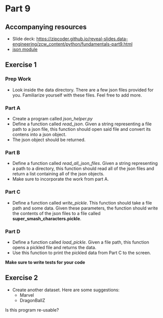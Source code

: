  # Part 9

## Accompanying resources
* Slide deck: https://zipcoder.github.io/reveal-slides.data-engineering/zcw_content/python/fundamentals-part9.html
* [json module](https://docs.python.org/3/library/json.html)  

## Exercise 1

### Prep Work

* Look inside the data directory. There are a few json files provided for you. Familiarize yourself with these files. Feel free to add more.

### Part A
* Create a program called *json_helper.py*
* Define a function called *read_json*. Given a string representing a file path to a json file, this function should open said file and convert its contens into a json object.
* The json object should be returned.

### Part B
* Define a function called *read_all_json_files*. Given a string representing a path to a directory, this function should read all of the json files and return a list containing all of the json objects.
* Make sure to incorporate the work from part A.

### Part C
* Define a function called *write_pickle*. This function should take a file path and some data. Given these parameters, the function should write the contents of the json files to a file called **super_smash_characters.pickle**.

### Part D
* Define a function called *load_pickle*. Given a file path, this function opens a pickled file and returns the data. 
* Use this function to print the pickled data from Part C to the screen.


**Make sure to write tests for your code**

## Exercise 2

* Create another dataset. Here are some suggestions:
  * Marvel
  * DragonBallZ

Is this program re-usable? 
